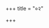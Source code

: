 +++
title = "०२"

+++

<div class="js_include " url="/vedAH_yajuH/vAjasaneyam/sUtram/pAraskara-gRhyam/mUlam/1/02/01_AvasathyAdhAnaM_dArakAle.md"  newLevelForH1="3" includeTitle="true"  > </div>
   
<div class="js_include " url="/vedAH_yajuH/vAjasaneyam/sUtram/pAraskara-gRhyam/mUlam/1/02/02_dAyAdyakAla_ekeShAm.md"  newLevelForH1="3" includeTitle="true"  > </div>

<div class="js_include " url="/vedAH_yajuH/vAjasaneyam/sUtram/pAraskara-gRhyam/mUlam/1/02/03_vaishyasya_bahupashorgRhAdagnimAhRtya.md"  newLevelForH1="3" includeTitle="true"  > </div>
   
<div class="js_include " url="/vedAH_yajuH/vAjasaneyam/sUtram/pAraskara-gRhyam/mUlam/1/02/04_chAtuShprAshyapachanavatsarvam.md"  newLevelForH1="3" includeTitle="true"  > </div>

<div class="js_include " url="/vedAH_yajuH/vAjasaneyam/sUtram/pAraskara-gRhyam/mUlam/1/02/05_araNipradAnameke.md"  newLevelForH1="3" includeTitle="true"  > </div>
   
<div class="js_include " url="/vedAH_yajuH/vAjasaneyam/sUtram/pAraskara-gRhyam/mUlam/1/02/06_panchamahAyajnA_iti_shruteH.md"  newLevelForH1="3" includeTitle="true"  > </div>
   
<div class="js_include " url="/vedAH_yajuH/vAjasaneyam/sUtram/pAraskara-gRhyam/mUlam/1/02/07_agnyAdheyadevatAbhyaH_sthAlIpAkam.md"  newLevelForH1="3" includeTitle="true"  > </div>

<div class="js_include " url="/vedAH_yajuH/vAjasaneyam/sUtram/pAraskara-gRhyam/mUlam/1/02/08_tvanno-gne_satvanno-gna_imammevaruNa.md"  newLevelForH1="3" includeTitle="true"  > </div>

<div class="js_include " url="/vedAH_yajuH/vAjasaneyam/sUtram/pAraskara-gRhyam/mUlam/1/02/09_evamupariShTAtsthAlIpAkasyAgnyAdheyadevatAbhyo.md"  newLevelForH1="3" includeTitle="true"  > </div>

<div class="js_include " url="/vedAH_yajuH/vAjasaneyam/sUtram/pAraskara-gRhyam/mUlam/1/02/10_sviShTakRte_cha.md"  newLevelForH1="3" includeTitle="true"  > </div>
   
<div class="js_include " url="/vedAH_yajuH/vAjasaneyam/sUtram/pAraskara-gRhyam/mUlam/1/02/11_ayAsyagnervaShaT_kRtaM_yatkarmaNAtyarIricham.md"  newLevelForH1="3" includeTitle="true"  > </div>
   
<div class="js_include " url="/vedAH_yajuH/vAjasaneyam/sUtram/pAraskara-gRhyam/mUlam/1/02/12_barhirhutvA_prAshnAti.md"  newLevelForH1="3" includeTitle="true"  > </div>
   
<div class="js_include " url="/vedAH_yajuH/vAjasaneyam/sUtram/pAraskara-gRhyam/mUlam/1/02/13_tato_brAhmaNabhojanam.md"  newLevelForH1="3" includeTitle="true"  > </div>

